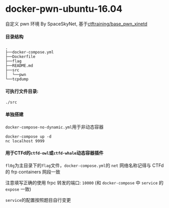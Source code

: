 # docker-pwn-ubuntu-16.04

自定义 pwn 环境 By SpaceSkyNet, 基于[ctftraining/base_pwn_xinetd](https://github.com/ctftraining/base_pwn_xinetd)

#### 目录结构

```
.
├──docker-compose.yml
├──Dockerfile
├──flag
├──README.md
├──src
│  └──pwn
└──tcpdump
```

#### 可执行文件目录:

`./src`

#### 单独搭建

`docker-compose-no-dynamic.yml`用于非动态容器

```shell
docker-compose up -d
nc localhost 9999
```

#### 用于CTFd的`ctfd-owl`或`ctfd-whale`动态容器插件

`fl0g`为主目录下的`flag`文件，`docker-compose.yml`的 `net` 网络名称记得与 CTFd 的 frp containers 网段一致

注意填写正确的使用 frpc 转发的端口: `10000` (和 `docker-compose` 中 `service` 的 `expose` 一致)

`service`的配置按照题目自行变更
